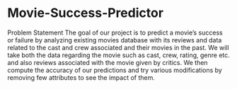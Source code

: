 # Movie-Success-Predictor

Problem Statement
The goal of our project is to predict a movie’s success or failure by analyzing existing movies database with its reviews and data related to the cast and crew associated and their movies in the past. We will take both the data regarding the movie such as cast, crew, rating, genre etc. and also reviews associated with the movie given by critics. We  then compute the accuracy of our predictions and try various modifications by removing few attributes to see the impact of them.

